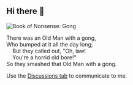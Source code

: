 ## Hi there 👋

![Book of Nonsense: Gong](https://upload.wikimedia.org/wikipedia/commons/thumb/d/db/Edward_Lear_A_Book_of_Nonsense_08.jpg/330px-Edward_Lear_A_Book_of_Nonsense_08.jpg)

There was an Old Man with a gong,  
Who bumped at it all the day long;  
&nbsp;&nbsp;&nbsp;&nbsp;But they called out, "Oh, law!  
&nbsp;&nbsp;&nbsp;&nbsp;You're a horrid old bore!"  
So they smashed that Old Man with a gong.

Use the [Discussions tab](https://github.com/rvc11main/rvc11main/discussions) to communicate to me.
